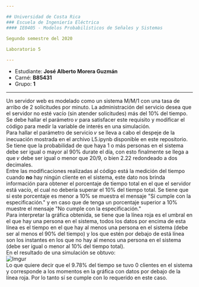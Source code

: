 ```yaml
---

## Universidad de Costa Rica
### Escuela de Ingeniería Eléctrica
#### IE0405 - Modelos Probabilísticos de Señales y Sistemas

Segundo semestre del 2020  
  
Laboratorio 5

---
```


* Estudiante: **José Alberto Morera Guzmán**
* Carné: **B85431**
* Grupo: **1**

---
Un servidor web es modelado como un sistema M/M/1 con una tasa de arribo de 2 solicitudes por minuto. La administración del servicio desea que el servidor no esté vacío (sin atender solicitudes) más del 10% del tiempo. Se debe hallar el parámetro 𝜈 para satisfacer este requisito y modificar el código para medir la variable de interés en una simulación.  
Para hallar el parámetro de servicio 𝜈 se lleva a cabo el despeje de la inecuación mostrada en el archivo L5.ipynb disponible en este repositorio. Se tiene que la probabilidad de que haya 1 o más personas en el sistema debe ser igual o mayor al 90% durate el día, con esto finalmente se llega a que 𝜈 debe ser igual o menor que 20/9, o bien 2.22 redondeado a dos decimales.  
Entre las modificaciones realizadas al código está la medición del tiempo cuando **no** hay ningún cliente en el sistema, este dato nos brinda información para obtener el porcentaje de tiempo total en el que el servidor está vacío, el cual no debería superar el 10% del tiempo total. Se tiene que si este porcentaje es menor a 10% se muestra el mensaje "Sí cumple con la especificación." y en caso que de tenga un porcentaje superior a 10% muestre el mensaje "No cumple con la especificación."  
Para interpretar la gráfica obtenida, se tiene que la línea roja es el umbral en el que hay una persona en el sistema, todos los datos por encima de esta línea es el tiempo en el que hay al menos una persona en el sistema (debe ser al menos el 90% del tiempo) y los que estén por debajo de está línea son los instantes en los que no hay al menos una persona en el sistema (debe ser igual o menor al 10% del tiempo total).  
En el resultado de una simulación se obtuvo:  
![Imgur](https://i.imgur.com/ZfIAWqX.png)  
Lo que quiere decir que el 9.78% del tiempo se tuvo 0 clientes en el sistema y corresponde a los momentos en la gráfica con datos por debajo de la línea roja. Por lo tanto sí se cumple con lo requerido en este caso.



